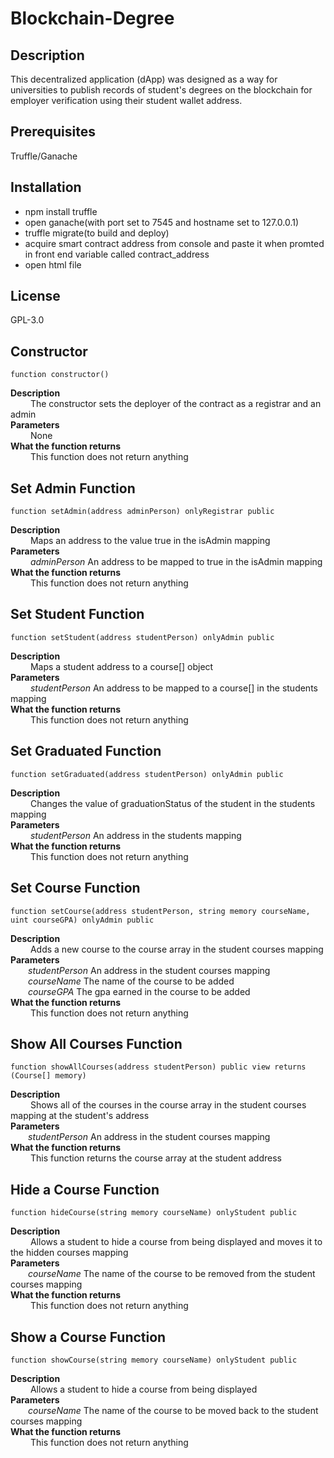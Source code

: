 # Blockchain-Degree
## Description
This decentralized application (dApp) was designed as a way for universities to publish records of student's degrees on the blockchain for employer verification using their student wallet address.
## Prerequisites
Truffle/Ganache
## Installation
- npm install truffle
- open ganache(with port set to 7545 and hostname set to 127.0.0.1)
- truffle migrate(to build and deploy)
- acquire smart contract address from console and paste it when promted in front end variable called contract_address
- open html file
## License
GPL-3.0
## Constructor
```
function constructor()
```
**Description**<br />
&emsp;&emsp;
The constructor sets the deployer of the contract as a registrar and an admin<br />
**Parameters**<br />
&emsp;&emsp;
None<br />
**What the function returns**<br />
&emsp;&emsp;
This function does not return anything
## Set Admin Function
```
function setAdmin(address adminPerson) onlyRegistrar public
```
**Description**<br />
&emsp;&emsp;
Maps an address to the value true in the isAdmin mapping<br />
**Parameters**<br />
&emsp;&emsp;
*adminPerson* An address to be mapped to true in the isAdmin mapping<br />
**What the function returns**<br />
&emsp;&emsp;
This function does not return anything
## Set Student Function
```
function setStudent(address studentPerson) onlyAdmin public
```
**Description**<br />
&emsp;&emsp;
Maps a student address to a course[] object<br />
**Parameters**<br />
&emsp;&emsp;
*studentPerson* An address to be mapped to a course[] in the students mapping<br />
**What the function returns**<br />
&emsp;&emsp;
This function does not return anything
## Set Graduated Function
```
function setGraduated(address studentPerson) onlyAdmin public
```
**Description**<br />
&emsp;&emsp;
Changes the value of graduationStatus of the student in the students mapping<br />
**Parameters**<br />
&emsp;&emsp;
*studentPerson* An address in the students mapping<br />
**What the function returns**<br />
&emsp;&emsp;
This function does not return anything
## Set Course Function
```
function setCourse(address studentPerson, string memory courseName, uint courseGPA) onlyAdmin public
```
**Description**<br />
&emsp;&emsp;
Adds a new course to the course array in the student courses mapping<br />
**Parameters**<br />
&emsp;&emsp;*studentPerson* An address in the student courses mapping<br />
&emsp;&emsp;*courseName* The name of the course to be added<br />
&emsp;&emsp;*courseGPA* The gpa earned in the course to be added<br />
**What the function returns**<br />
&emsp;&emsp;
This function does not return anything
## Show All Courses Function
```
function showAllCourses(address studentPerson) public view returns (Course[] memory)
```
**Description**<br />
&emsp;&emsp;
Shows all of the courses in the course array in the student courses mapping at the student's address<br />
**Parameters**<br />
&emsp;&emsp;*studentPerson* An address in the student courses mapping<br />
**What the function returns**<br />
&emsp;&emsp;
This function returns the course array at the student address
## Hide a Course Function
```
function hideCourse(string memory courseName) onlyStudent public
```
**Description**<br />
&emsp;&emsp;
Allows a student to hide a course from being displayed and moves it to the hidden courses mapping<br />
**Parameters**<br />
&emsp;&emsp;*courseName* The name of the course to be removed from the student courses mapping<br />
**What the function returns**<br />
&emsp;&emsp;
This function does not return anything
## Show a Course Function
```
function showCourse(string memory courseName) onlyStudent public
```
**Description**<br />
&emsp;&emsp;
Allows a student to hide a course from being displayed<br />
**Parameters**<br />
&emsp;&emsp;*courseName* The name of the course to be moved back to the student courses mapping<br />
**What the function returns**<br />
&emsp;&emsp;
This function does not return anything
